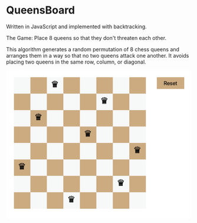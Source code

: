 # QueensBoard
Written in JavaScript and implemented with backtracking.

The Game: Place 8 queens so that they don't threaten each other.

This algorithm generates a random permutation of 8 chess queens and arranges them in a way so that no two queens attack one another. It avoids placing two queens in the same row, column, or diagonal.

![Alt text](queens_preview.png?raw=true "Title")
